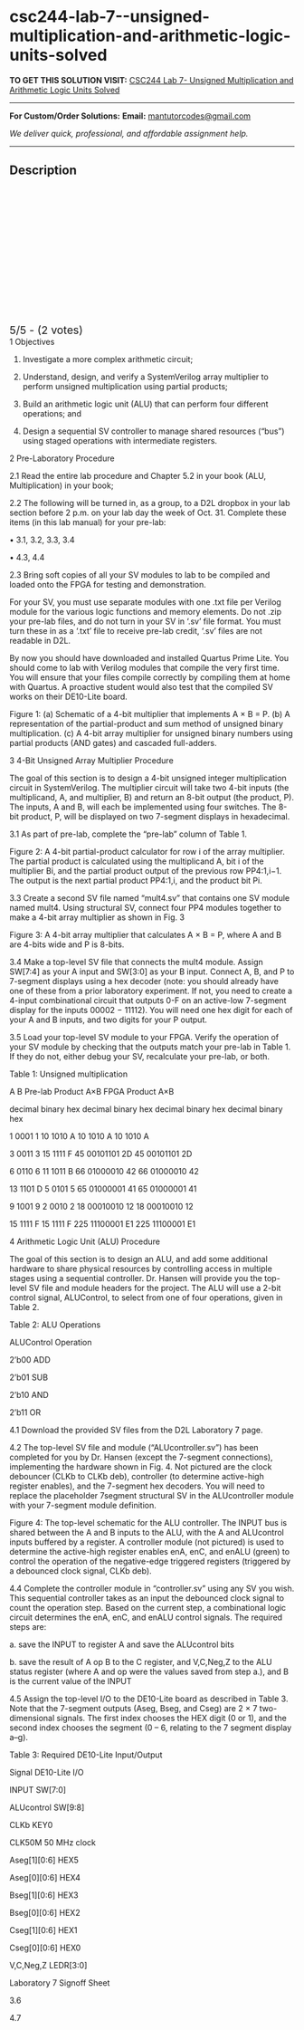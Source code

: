 # csc244-lab-7--unsigned-multiplication-and-arithmetic-logic-units-solved
**TO GET THIS SOLUTION VISIT:** [CSC244 Lab 7- Unsigned Multiplication and Arithmetic Logic Units Solved](https://mantutor.com/product/digital-logic-csc-244l-laboratory-7-unsigned-multiplication-and-arithmetic-logic-units-solved/)


---

**For Custom/Order Solutions:** **Email:** mantutorcodes@gmail.com  

*We deliver quick, professional, and affordable assignment help.*

---

<h2>Description</h2>



<div class="kk-star-ratings kksr-auto kksr-align-center kksr-valign-top" data-payload="{&quot;align&quot;:&quot;center&quot;,&quot;id&quot;:&quot;113644&quot;,&quot;slug&quot;:&quot;default&quot;,&quot;valign&quot;:&quot;top&quot;,&quot;ignore&quot;:&quot;&quot;,&quot;reference&quot;:&quot;auto&quot;,&quot;class&quot;:&quot;&quot;,&quot;count&quot;:&quot;2&quot;,&quot;legendonly&quot;:&quot;&quot;,&quot;readonly&quot;:&quot;&quot;,&quot;score&quot;:&quot;5&quot;,&quot;starsonly&quot;:&quot;&quot;,&quot;best&quot;:&quot;5&quot;,&quot;gap&quot;:&quot;4&quot;,&quot;greet&quot;:&quot;Rate this product&quot;,&quot;legend&quot;:&quot;5\/5 - (2 votes)&quot;,&quot;size&quot;:&quot;24&quot;,&quot;title&quot;:&quot;CSC244 Lab 7- Unsigned Multiplication and Arithmetic Logic Units Solved&quot;,&quot;width&quot;:&quot;138&quot;,&quot;_legend&quot;:&quot;{score}\/{best} - ({count} {votes})&quot;,&quot;font_factor&quot;:&quot;1.25&quot;}">

<div class="kksr-stars">

<div class="kksr-stars-inactive">
            <div class="kksr-star" data-star="1" style="padding-right: 4px">


<div class="kksr-icon" style="width: 24px; height: 24px;"></div>
        </div>
            <div class="kksr-star" data-star="2" style="padding-right: 4px">


<div class="kksr-icon" style="width: 24px; height: 24px;"></div>
        </div>
            <div class="kksr-star" data-star="3" style="padding-right: 4px">


<div class="kksr-icon" style="width: 24px; height: 24px;"></div>
        </div>
            <div class="kksr-star" data-star="4" style="padding-right: 4px">


<div class="kksr-icon" style="width: 24px; height: 24px;"></div>
        </div>
            <div class="kksr-star" data-star="5" style="padding-right: 4px">


<div class="kksr-icon" style="width: 24px; height: 24px;"></div>
        </div>
    </div>

<div class="kksr-stars-active" style="width: 138px;">
            <div class="kksr-star" style="padding-right: 4px">


<div class="kksr-icon" style="width: 24px; height: 24px;"></div>
        </div>
            <div class="kksr-star" style="padding-right: 4px">


<div class="kksr-icon" style="width: 24px; height: 24px;"></div>
        </div>
            <div class="kksr-star" style="padding-right: 4px">


<div class="kksr-icon" style="width: 24px; height: 24px;"></div>
        </div>
            <div class="kksr-star" style="padding-right: 4px">


<div class="kksr-icon" style="width: 24px; height: 24px;"></div>
        </div>
            <div class="kksr-star" style="padding-right: 4px">


<div class="kksr-icon" style="width: 24px; height: 24px;"></div>
        </div>
    </div>
</div>


<div class="kksr-legend" style="font-size: 19.2px;">
            5/5 - (2 votes)    </div>
    </div>
1 Objectives

1. Investigate a more complex arithmetic circuit;

2. Understand, design, and verify a SystemVerilog array multiplier to perform unsigned multiplication using partial products;

3. Build an arithmetic logic unit (ALU) that can perform four different operations; and

4. Design a sequential SV controller to manage shared resources (“bus”) using staged operations with intermediate registers.

2 Pre-Laboratory Procedure

2.1 Read the entire lab procedure and Chapter 5.2 in your book (ALU, Multiplication) in your book;

2.2 The following will be turned in, as a group, to a D2L dropbox in your lab section before 2 p.m. on your lab day the week of Oct. 31. Complete these items (in this lab manual) for your pre-lab:

• 3.1, 3.2, 3.3, 3.4

• 4.3, 4.4

2.3 Bring soft copies of all your SV modules to lab to be compiled and loaded onto the FPGA for testing and demonstration.

For your SV, you must use separate modules with one .txt file per Verilog module for the various logic functions and memory elements. Do not .zip your pre-lab files, and do not turn in your SV in ‘.sv’ file format. You must turn these in as a ‘.txt’ file to receive pre-lab credit, ‘.sv’ files are not readable in D2L.

By now you should have downloaded and installed Quartus Prime Lite. You should come to lab with Verilog modules that compile the very first time. You will ensure that your files compile correctly by compiling them at home with Quartus. A proactive student would also test that the compiled SV works on their DE10-Lite board.

Figure 1: (a) Schematic of a 4-bit multiplier that implements A × B = P. (b) A representation of the partial-product and sum method of unsigned binary multiplication. (c) A 4-bit array multiplier for unsigned binary numbers using partial products (AND gates) and cascaded full-adders.

3 4-Bit Unsigned Array Multiplier Procedure

The goal of this section is to design a 4-bit unsigned integer multiplication circuit in SystemVerilog. The multiplier circuit will take two 4-bit inputs (the multiplicand, A, and multiplier, B) and return an 8-bit output (the product, P). The inputs, A and B, will each be implemented using four switches. The 8-bit product, P, will be displayed on two 7-segment displays in hexadecimal.

3.1 As part of pre-lab, complete the “pre-lab” column of Table 1.

Figure 2: A 4-bit partial-product calculator for row i of the array multiplier. The partial product is calculated using the multiplicand A, bit i of the multiplier Bi, and the partial product output of the previous row PP4:1,i−1. The output is the next partial product PP4:1,i, and the product bit Pi.

3.3 Create a second SV file named “mult4.sv” that contains one SV module named mult4. Using structural SV, connect four PP4 modules together to make a 4-bit array multiplier as shown in Fig. 3

Figure 3: A 4-bit array multiplier that calculates A × B = P, where A and B are 4-bits wide and P is 8-bits.

3.4 Make a top-level SV file that connects the mult4 module. Assign SW[7:4] as your A input and SW[3:0] as your B input. Connect A, B, and P to 7-segment displays using a hex decoder (note: you should already have one of these from a prior laboratory experiment. If not, you need to create a 4-input combinational circuit that outputs 0-F on an active-low 7-segment display for the inputs 00002 − 11112). You will need one hex digit for each of your A and B inputs, and two digits for your P output.

3.5 Load your top-level SV module to your FPGA. Verify the operation of your SV module by checking that the outputs match your pre-lab in Table 1. If they do not, either debug your SV, recalculate your pre-lab, or both.

Table 1: Unsigned multiplication

A B Pre-lab Product A×B FPGA Product A×B

decimal binary hex decimal binary hex decimal binary hex decimal binary hex

1 0001 1 10 1010 A 10 1010 A 10 1010 A

3 0011 3 15 1111 F 45 00101101 2D 45 00101101 2D

6 0110 6 11 1011 B 66 01000010 42 66 01000010 42

13 1101 D 5 0101 5 65 01000001 41 65 01000001 41

9 1001 9 2 0010 2 18 00010010 12 18 00010010 12

15 1111 F 15 1111 F 225 11100001 E1 225 11100001 E1

4 Arithmetic Logic Unit (ALU) Procedure

The goal of this section is to design an ALU, and add some additional hardware to share physical resources by controlling access in multiple stages using a sequential controller. Dr. Hansen will provide you the top-level SV file and module headers for the project. The ALU will use a 2-bit control signal, ALUControl, to select from one of four operations, given in Table 2.

Table 2: ALU Operations

ALUControl Operation

2’b00 ADD

2’b01 SUB

2’b10 AND

2’b11 OR

4.1 Download the provided SV files from the D2L Laboratory 7 page.

4.2 The top-level SV file and module (“ALUcontroller.sv”) has been completed for you by Dr. Hansen (except the 7-segment connections), implementing the hardware shown in Fig. 4. Not pictured are the clock debouncer (CLKb to CLKb deb), controller (to determine active-high register enables), and the 7-segment hex decoders. You will need to replace the placeholder 7segment structural SV in the ALUcontroller module with your 7-segment module definition.

Figure 4: The top-level schematic for the ALU controller. The INPUT bus is shared between the A and B inputs to the ALU, with the A and ALUcontrol inputs buffered by a register. A controller module (not pictured) is used to determine the active-high register enables enA, enC, and enALU (green) to control the operation of the negative-edge triggered registers (triggered by a debounced clock signal, CLKb deb).

4.4 Complete the controller module in “controller.sv” using any SV you wish. This sequential controller takes as an input the debounced clock signal to count the operation step. Based on the current step, a combinational logic circuit determines the enA, enC, and enALU control signals. The required steps are:

a. save the INPUT to register A and save the ALUcontrol bits

b. save the result of A op B to the C register, and V,C,Neg,Z to the ALU status register (where A and op were the values saved from step a.), and B is the current value of the INPUT

4.5 Assign the top-level I/O to the DE10-Lite board as described in Table 3. Note that the 7-segment outputs (Aseg, Bseg, and Cseg) are 2 × 7 two-dimensional signals. The first index chooses the HEX digit (0 or 1), and the second index chooses the segment (0 – 6, relating to the 7 segment display a–g).

Table 3: Required DE10-Lite Input/Output

Signal DE10-Lite I/O

INPUT SW[7:0]

ALUcontrol SW[9:8]

CLKb KEY0

CLK50M 50 MHz clock

Aseg[1][0:6] HEX5

Aseg[0][0:6] HEX4

Bseg[1][0:6] HEX3

Bseg[0][0:6] HEX2

Cseg[1][0:6] HEX1

Cseg[0][0:6] HEX0

V,C,Neg,Z LEDR[3:0]

Laboratory 7 Signoff Sheet

3.6

4.7
